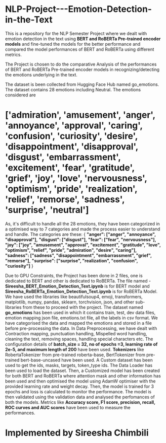 # NLP-Project---Emotion-Detection-in-the-Text
This is a repository for the NLP Semester Project where we dealt with emotion detection in the text using **BERT and RoBERTa Pre-trained encoder models** and fine-tuned the models for the better performance and compared the model performances of BERT and RoBERTa using different metrics.


The Project is chosen to do the comparative Analysis of the performances of BERT and RoBERTa Pre-trained encoder models in recognizing/detecting the emotions underlying in the text.


The dataset is been collected from Hugging Face Hub named go_emotions.
The dataset contains 28 emotions including Neutral.
The emotions considered are 
# ['admiration', 'amusement', 'anger', 'annoyance', 'approval', 'caring', 'confusion', 'curiosity', 'desire', 'disappointment', 'disapproval', 'disgust', 'embarrassment', 'excitement', 'fear', 'gratitude', 'grief', 'joy', 'love', 'nervousness', 'optimism', 'pride', 'realization', 'relief', 'remorse', 'sadness', 'surprise', 'neutral']
As, it's difficult to handle all the 28 emotions, they have been categorized in a optimised way to 7 categories and made the process easier to understand and handle.
The categories are these:
{
**"anger": ["anger", "annoyance", "disapproval"],**
**"disgust": ["disgust"],**
**"fear": ["fear", "nervousness"],**
**"joy": ["joy", "amusement", "approval", "excitement", "gratitude",  "love", "optimism", "relief", "pride", "admiration", "desire", "caring"],**
**"sadness": ["sadness", "disappointment", "embarrassment", "grief",  "remorse"],**
**"surprise": ["surprise", "realization", "confusion", "curiosity"]**
}


Due to GPU Constraints, the Project has been done in 2 files, one is dedicated to BERT and other is dedicated to RoBERTa.
The file named - **Sireesha_BERT_Emotion_Detection_Text.ipynb** is for BERT model and **Sireesha_RoBERTa_Emotion_Detection_Text.ipynb** is for RoBERTa Model.
We have used the libraries like beautifulsoup4, emoji, transformers, matplotlib, numpy, pandas, sklearn, torchvision, json, and other sub-libraries from these to proceed with the project.
The dataset named **go_emotions** has been used in which it contains train, test, dev data files, emotion mapping json file, emotions.txt file, all the labels in csv format.
We have categorised the data and mapped the emotions and stored in a file before pre-processing the data.
In Data Preprocessing, we have dealt with Contraction mapping, punctuation handling, Mispelled word handling, cleaning the text, removing spaces, handling special characters etc.
The configuration details of **batch_size = 32, no of epochs =3, learning rate of 2e-5, and maximum length of 200** have been used.
**Tokenizers** like RobertaTokenizer from pre-trained roberta-base, BertTokenizer from pre-trained bert-base-uncased have been used.
A Custom dataset has been used to get the ids, masks, targets, token_type ids. The Data Loader has been used to load the dataset.
Then, a Customized model has been created for both BERT and RoBERTa where attention mask and other information has been used and then optimised the model using AdamW optimiser with the provided learning rate and weight decay.
Then, the model is trained for 3 epochs and loss is calculated to monitor the performance.
The model is then validated using the validation data and analysed the perfomances of both the models.
Metrics like **Accuracy score, F1 score, precision, recall, ROC curves and AUC scores** have been used to measure the performances.

# Implemented by Sireesha Chimbili
